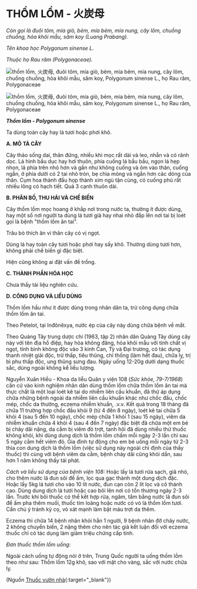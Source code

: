 # THỒM LỒM - 火炭母

*Còn gọi là đuôi tôm, mía giò, bẻm, mía bẻm, mía nung, cây lôm, chuồng chuồng, hỏa khôi mẫu, săm koy (Luang Prabang).*

*Tên khoa học Polygonum sinense L.*

*Thuộc họ Rau răm (Polygonaceae).*

![thồm lồm, 火炭母, đuôi tôm, mía giò, bẻm, mía bẻm, mía nung, cây lôm, chuồng chuồng, hỏa khôi mẫu, săm koy, Polygonum sinense L., họ Rau răm, Polygonaceae](/imgs/caythuoc/dtl/thom-lom.jpg)

![thồm lồm, 火炭母, đuôi tôm, mía giò, bẻm, mía bẻm, mía nung, cây lôm, chuồng chuồng, hỏa khôi mẫu, săm koy, Polygonum sinense L., họ Rau răm, Polygonaceae](/imgs/caythuoc/dtl/thom-lom-2.jpg)

***Thồm lồm - Polygonum sinense***

Ta dùng toàn cây hay lá tươi hoặc phơi khô.

**A. MÔ TẢ CÂY**

Cây thảo sống dai, thân đứng, nhiều khi mọc rất dài và leo, nhẵn và có rãnh dọc. Lá hình bầu dục hay hơi thuôn, phía cuống lá bầu bầu, ngọn lá hẹp nhọn, lá phía trên nhỏ hơn và gần như không cuống và ôm vào thân, cuống ngắn, ở phía dưới có 2 tai nhỏ tròn, bẹ chìa mỏng và ngắn hơn các dóng của thân. Cụm hoa thành đầu họp thành xim ngù tận cùng, có cuống phủ rất nhiều lông có hạch tiết. Quả 3 cạnh thuôn dài.

**B. PHÂN BỐ, THU HÁI VÀ CHẾ BIẾN**

Cây thồm lồm mọc hoang ở khắp nơi trong nước ta, thường ít được dùng, hay một số nơi người ta dùng lá tươi giã hay nhai nhỏ đắp lên nơi tai bị loét gọi là bệnh "thồm lồm ăn tai".

Trâu bò thích ăn vì thân cây có vị ngọt.

Dùng lá hay toàn cây tươi hoặc phơi hay sấy khô. Thường dùng tươi hơn, không phải chế biến gì đặc biệt.

Hiện cũng không ai đặt vấn đề trồng.

**C. THÀNH PHẦN HÓA HỌC**

Chưa thấy tài liệu nghiên cứu.

**D. CÔNG DỤNG VÀ LIỀU DÙNG**

Thồm lồm hầu như ít được dùng trong nhân dân ta, trừ công dụng chữa thồm lồm ăn tai.

Theo Petelot, tại Inđônêxya, nước ép của cây này dùng chữa bệnh về mắt.

Theo Quảng Tây trung dược chí (1963, tập 2) nhân dân Quảng Tây dùng cây này với tên địa hồ điệp, hay hỏa không đăng, hỏa khôi mẫu với tính chất vị ngọt, tính bình không độc vào 3 kinh Can, Tỳ và Đại trương, có tác dụng thanh nhiệt giải độc, trừ thấp, tiêu thũng, chỉ thống (làm hết đau), chữa lỵ, trị bì phu thấp độc, ung thũng sưng đau. Ngày uống 12-20g dưới dạng thuốc sắc, dùng ngoài không kể liều lượng.

Nguyễn Xuân Hiều - Khoa da liễu Quân y viện 108 (*Sức khỏe, 79-7/1968*) căn cứ vào kinh nghiệm nhân dân dùng thồm lồm chữa thồm lồm ăn tai mà thực chất là một loại loét kẽ tai do nhiễm liên cầu khuẩn, đã thử áp dụng chữa những bệnh ngoài da nhiễm liên cầu khuẩn khác như chốc đầu, chốc mép, chốc da thường, eczema nhiễm khuẩn, .v.v. Kết quả trong 18 tháng đã chữa 11 trường hợp chốc đầu khỏi 9 (từ 4 đến 8 ngày), loét kẽ tai chữa 5 khỏi 4 (sau 5 đến 10 ngày), chốc mép chữa 1 khỏi 1 (sau 15 ngày), viêm da nhiễm khuẩn chữa 4 khỏi 4 (sau 4 đến 7 ngày) đặc biệt đã chữa một em bé bị chảy dãi nặng, da cằm bị viêm đỏ trợt, tanh hôi đã dùng nhiều thứ thuốc không khỏi, khi dùng dung dịch lá thồm lồm chấm mỗi ngày 2-3 lần chỉ sau 5 ngày cằm hết viêm đỏ. Gia đình tự động cho em bé uống mỗi ngày từ 2-3 thìa con dung dịch lá thồm lồm (việc sử dụng này ngoài chỉ định của thầy thuốc) thì cùng với bệnh viêm da cằm, bệnh chảy dãi cũng khỏi dần, sau hơn 1 năm không thấy tái phát.

*Cách và liều sử dụng của bệnh viện 108:* Hoặc lấy lá tươi rửa sạch, giã nhỏ, cho thêm nước lã đun sôi để ấm, lọc qua gạc thành một dung dịch đặc. Hoặc lấy 5kg lá tươi cho vào 10 lít nước, đun cạn còn 2 lít lọc và cô thành cao. Dùng dung dịch lá tươi hoặc cao bôi lên nơi có tổn thương ngày 2-3 lần. Trước khi bôi thuốc có thể kết hợp rửa, ngâm, tắm bằng nước lã đun sôi để ấm pha thêm muối, thuốc tím loãng hoặc nước có vò lá thồm lồm tươi. Cần chú ý tránh kỳ cọ, vò xát mạnh làm bật máu trợt da thêm.

Eczema thì chữa 14 bệnh nhân khỏi hẳn 1 người, 9 bệnh nhân đỡ chảy nước, 2 không chuyển biến, 2 nặng thêm cho nên tác giả kết luận đối với eczema thuốc chỉ có tác dụng làm giảm triệu chứng cấp tính.

*Đơn thuốc thồm lồm uống:*

Ngoài cách uống tự động nói ở trên, Trung Quốc người ta uống thồm lồm theo như sau: Thồm lồm 12g khô, sao với mật cho vàng, sắc với nước chữa lỵ.


(Nguồn [Thuốc vườn nhà](http://thuocvuonnha.com){:target="_blank"})